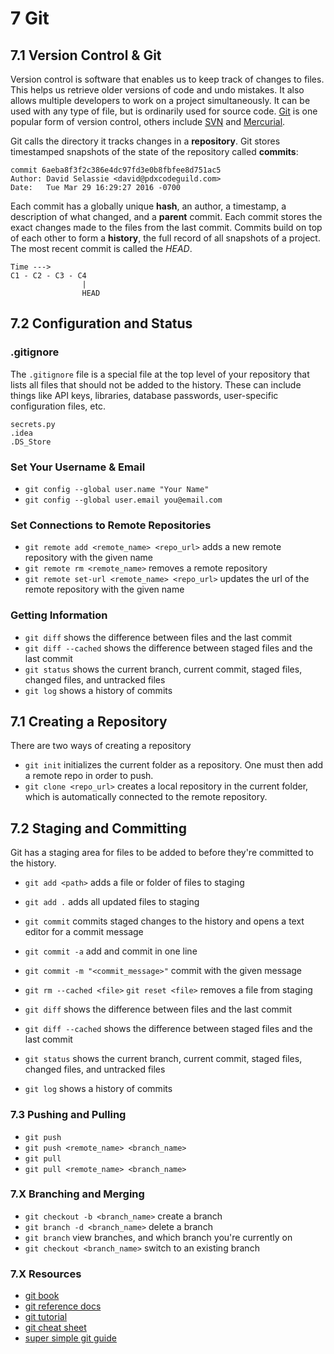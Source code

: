 
# 7 Git

## 7.1 Version Control & Git

Version control is software that enables us to keep track of changes to files. This helps us retrieve older versions of code and undo mistakes. It also allows multiple developers to work on a project simultaneously. It can be used with any type of file, but is ordinarily used for source code. [Git](https://git-scm.com/) is one popular form of version control, others include [SVN](https://subversion.apache.org/) and [Mercurial](https://www.mercurial-scm.org/).

Git calls the directory it tracks changes in a **repository**. Git stores timestamped snapshots of the state of the repository called **commits**:

    commit 6aeba8f3f2c386e4dc97fd3e0b8fbfee8d751ac5
    Author: David Selassie <david@pdxcodeguild.com>
    Date:   Tue Mar 29 16:29:27 2016 -0700

Each commit has a globally unique **hash**, an author, a timestamp, a description of what changed, and a **parent** commit. Each commit stores the exact changes made to the files from the last commit. Commits build on top of each other to form a **history**, the full record of all snapshots of a project. The most recent commit is called the *HEAD*.

    Time --->
    C1 - C2 - C3 - C4
                    |
                    HEAD


## 7.2 Configuration and Status


### .gitignore

The `.gitignore` file is a special file at the top level of your repository that lists all files that should not be added to the history. These can include things like API keys, libraries, database passwords, user-specific configuration files, etc.

```
secrets.py
.idea
.DS_Store
```


### Set Your Username & Email

- `git config --global user.name "Your Name"`
- `git config --global user.email you@email.com`

### Set Connections to Remote Repositories

- `git remote add <remote_name> <repo_url>` adds a new remote repository with the given name
- `git remote rm <remote_name>` removes a remote repository
- `git remote set-url <remote_name> <repo_url>` updates the url of the remote repository with the given name


### Getting Information

- `git diff` shows the difference between files and the last commit
- `git diff --cached` shows the difference between staged files and the last commit
- `git status` shows the current branch, current commit, staged files, changed files, and untracked files
- `git log` shows a history of commits


## 7.1 Creating a Repository

There are two ways of creating a repository

- `git init` initializes the current folder as a repository. One must then add a remote repo in order to push.
- `git clone <repo_url>` creates a local repository in the current folder, which is automatically connected to the remote repository.


## 7.2 Staging and Committing

Git has a staging area for files to be added to before they're committed to the history.


- `git add <path>` adds a file or folder of files to staging
- `git add .` adds all updated files to staging
- `git commit` commits staged changes to the history and opens a text editor for a commit message
- `git commit -a` add and commit in one line
- `git commit -m "<commit_message>"` commit with the given message


- `git rm --cached <file>` `git reset <file>` removes a file from staging
- `git diff` shows the difference between files and the last commit
- `git diff --cached` shows the difference between staged files and the last commit
- `git status` shows the current branch, current commit, staged files, changed files, and untracked files
- `git log` shows a history of commits


### 7.3 Pushing and Pulling

- `git push`
- `git push <remote_name> <branch_name>`
- `git pull`
- `git pull <remote_name> <branch_name>`

### 7.X Branching and Merging

- `git checkout -b <branch_name>` create a branch
- `git branch -d <branch_name>` delete a branch
- `git branch` view branches, and which branch you're currently on
- `git checkout <branch_name>` switch to an existing branch




### 7.X Resources

- [git book](https://git-scm.com/book/en/v2)
- [git reference docs](https://git-scm.com/docs)
- [git tutorial](https://git-scm.com/docs/gittutorial/)
- [git cheat sheet](https://github.github.com/training-kit/downloads/github-git-cheat-sheet.pdf)
- [super simple git guide](https://rogerdudler.github.io/git-guide/)

